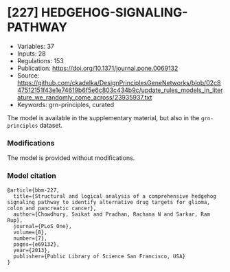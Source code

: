 # \[227\] HEDGEHOG-SIGNALING-PATHWAY

 - Variables: 37
 - Inputs: 28
 - Regulations: 153
 - Publication: https://doi.org/10.1371/journal.pone.0069132
 - Source: https://github.com/ckadelka/DesignPrinciplesGeneNetworks/blob/02c847512151f43e1e74619b6f5e6c803c434b9c/update_rules_models_in_literature_we_randomly_come_across/23935937.txt
 - Keywords: grn-principles, curated


The model is available in the supplementary material, but also 
in the `grn-principles` dataset.

### Modifications

The model is provided without modifications.

### Model citation

```
@article{bbm-227,
  title={Structural and logical analysis of a comprehensive hedgehog signaling pathway to identify alternative drug targets for glioma, colon and pancreatic cancer},
  author={Chowdhury, Saikat and Pradhan, Rachana N and Sarkar, Ram Rup},
  journal={PLoS One},
  volume={8},
  number={7},
  pages={e69132},
  year={2013},
  publisher={Public Library of Science San Francisco, USA}
}
```

